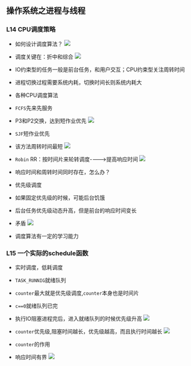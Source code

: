 ## 操作系统之进程与线程

### L14 CPU调度策略

- 如何设计调度算法？
![](http://i.imgur.com/XGH7d8U.png)

- 调度关键在：折中和综合
![](http://i.imgur.com/8tH5oLf.png)

- IO约束型的任务一般是前台任务，和用户交互；CPU约束型关注周转时间
- 进程切换过程需要系统内耗，切换时间长则系统内耗大

- 各种CPU调度算法
- `FCFS`先来先服务
- P3和P2交换，达到短作业优先
![](http://i.imgur.com/v27ZnHA.png)

- `SJF`短作业优先
- 该方法周转时间最短
![](http://i.imgur.com/1W7NsE0.png)

- `Robin` RR：按时间片来轮转调度---->提高响应时间
![](http://i.imgur.com/YQPPtLW.png)

- 响应时间和周转时间同时存在，怎么办？
- 优先级调度
- 如果固定优先级的时候，可能后台饥饿
- 后台任务优先级动态升高，但是前台的响应时间变长
- 矛盾
![](http://i.imgur.com/wx288Vp.png)

- 调度算法有一定的学习能力

### L15 一个实际的schedule函数

- 实时调度，低耗调度
- `TASK_RUNNIG`就绪队列
- `counter`最大就是优先级调度,`counter`本身也是时间片
- `c==0`就绪队列已完
- 执行IO阻塞进程完后，进入就绪队列的时候优先级升高
![](http://i.imgur.com/XL7W1kj.png)
- `counter`优先级,阻塞时间越长，优先级越高，而且执行时间越长
![](http://i.imgur.com/q8c9lsf.png)

- `counter`的作用
- 响应时间有界
![](http://i.imgur.com/YH1BS6i.png)